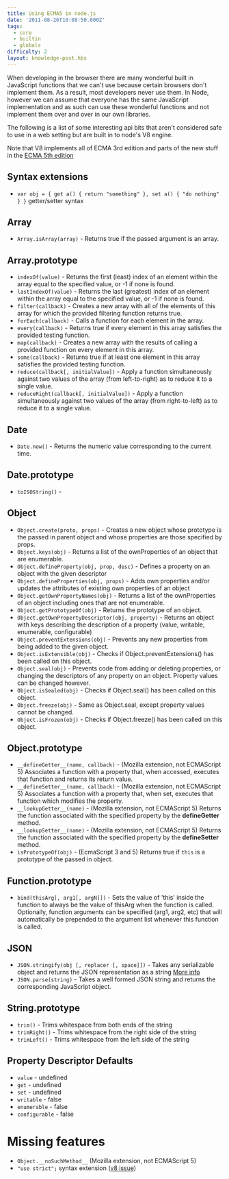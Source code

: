 ```yaml
---
title: Using ECMA5 in node.js
date: '2011-08-26T10:08:50.000Z'
tags:
  - core
  - builtin
  - globals
difficulty: 2
layout: knowledge-post.hbs
---
```


When developing in the browser there are many wonderful built in JavaScript functions that we can't use because certain browsers don't implement them.  As a result, most developers never use them.  In Node, however we can assume that everyone has the same JavaScript implementation and as such can use these wonderful functions and not implement them over and over in our own libraries.

The following is a list of some interesting api bits that aren't considered safe to use in a web setting but are built in to node's V8 engine.

Note that V8 implements all of ECMA 3rd edition and parts of the new stuff in the [ECMA 5th edition](http://www.ecma-international.org/publications/standards/Ecma-262.htm)

## Syntax extensions

* `var obj = { get a() { return "something" }, set a() { "do nothing" } }` getter/setter syntax

## Array

* `Array.isArray(array)` - Returns true if the passed argument is an array.

## Array.prototype

* `indexOf(value)` - Returns the first (least) index of an element within the array equal to the specified value, or -1 if none is found.
* `lastIndexOf(value)` - Returns the last (greatest) index of an element within the array equal to the specified value, or -1 if none is found.
* `filter(callback)` - Creates a new array with all of the elements of this array for which the provided filtering function returns true.
* `forEach(callback)` - Calls a function for each element in the array.
* `every(callback)` - Returns true if every element in this array satisfies the provided testing function.
* `map(callback)` - Creates a new array with the results of calling a provided function on every element in this array.
* `some(callback)` - Returns true if at least one element in this array satisfies the provided testing function.
* `reduce(callback[, initialValue])` - Apply a function simultaneously against two values of the array (from left-to-right) as to reduce it to a single value.
* `reduceRight(callback[, initialValue])` - Apply a function simultaneously against two values of the array (from right-to-left) as to reduce it to a single value.

## Date

* `Date.now()` - Returns the numeric value corresponding to the current time.

## Date.prototype

* `toISOString()` -

## Object

* `Object.create(proto, props)` - Creates a new object whose prototype is the passed in parent object and whose properties are those specified by props.
* `Object.keys(obj)` - Returns a list of the ownProperties of an object that are enumerable.
* `Object.defineProperty(obj, prop, desc)` - Defines a property on an object with the given descriptor
* `Object.defineProperties(obj, props)` - Adds own properties and/or updates the attributes of existing own properties of an object
* `Object.getOwnPropertyNames(obj)` - Returns a list of the ownProperties of an object including ones that are not enumerable.
* `Object.getPrototypeOf(obj)` - Returns the prototype of an object.
* `Object.getOwnPropertyDescriptor(obj, property)` - Returns an object with keys describing the description of a property (value, writable, enumerable, configurable)
* `Object.preventExtensions(obj)` - Prevents any new properties from being added to the given object.
* `Object.isExtensible(obj)` - Checks if Object.preventExtensions() has been called on this object.
* `Object.seal(obj)` - Prevents code from adding or deleting properties, or changing the descriptors of any property on an object. Property values can be changed however.
* `Object.isSealed(obj)` - Checks if Object.seal() has been called on this object.
* `Object.freeze(obj)` - Same as Object.seal, except property values cannot be changed.
* `Object.isFrozen(obj)` - Checks if Object.freeze() has been called on this object.

## Object.prototype

* `__defineGetter__(name, callback)` - (Mozilla extension, not ECMAScript 5) Associates a function with a property that, when accessed, executes that function and returns its return value.
* `__defineSetter__(name, callback)` - (Mozilla extension, not ECMAScript 5) Associates a function with a property that, when set, executes that function which modifies the property.
* `__lookupGetter__(name)` - (Mozilla extension, not ECMAScript 5) Returns the function associated with the specified property by the __defineGetter__ method.
* `__lookupSetter__(name)` - (Mozilla extension, not ECMAScript 5) Returns the function associated with the specified property by the __defineSetter__ method.
* `isPrototypeOf(obj)` - (EcmaScript 3 and 5) Returns true if `this` is a prototype of the passed in object.

## Function.prototype

* `bind(thisArg[, arg1[, argN]])` - Sets the value of 'this' inside the function to always be the value of thisArg when the function is called. Optionally, function arguments can be specified (arg1, arg2, etc) that will automatically be prepended to the argument list whenever this function is called.

## JSON

* `JSON.stringify(obj [, replacer [, space]])` - Takes any serializable object and returns the JSON representation as a string [More info](https://developer.mozilla.org/En/Using_JSON_in_Firefox)
* `JSON.parse(string)` - Takes a well formed JSON string and returns the corresponding JavaScript object.

## String.prototype

* `trim()` - Trims whitespace from both ends of the string
* `trimRight()` - Trims whitespace from the right side of the string
* `trimLeft()` - Trims whitespace from the left side of the string

## Property Descriptor Defaults

* `value` - undefined
* `get` - undefined
* `set` - undefined
* `writable` - false
* `enumerable` - false
* `configurable` - false

# Missing features

* `Object.__noSuchMethod__` (Mozilla extension, not ECMAScript 5)
* `"use strict";` syntax extension ([v8 issue](http://code.google.com/p/v8/issues/detail?id=919))
